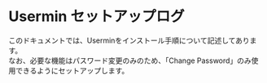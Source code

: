 # Usermin セットアップログ

このドキュメントでは、Userminをインストール手順について記述してあります。  
なお、必要な機能はパスワード変更のみのため、「Change Password」のみ使用できるようにセットアップします。

